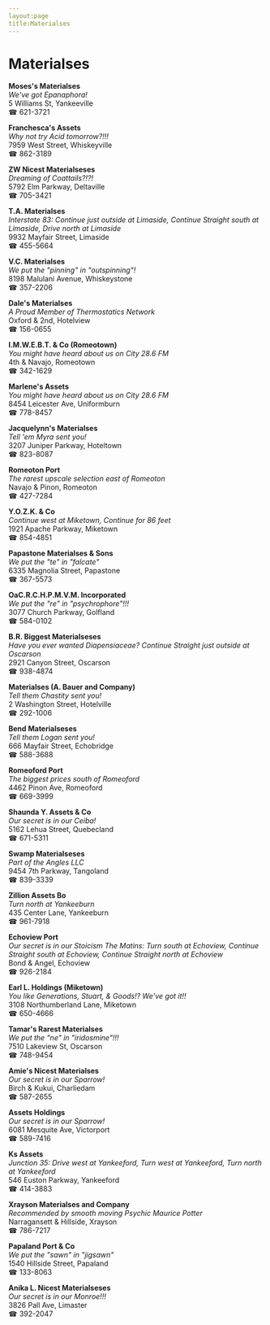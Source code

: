 ```yaml
---
layout:page
title:Materialses
---
```

# Materialses

**Moses's Materialses**  
_We've got Epanaphora!_  
5 Williams St, Yankeeville  
☎ 621-3721



**Franchesca's Assets**  
_Why not try Acid tomorrow?!!!_  
7959 West Street, Whiskeyville  
☎ 862-3189



**ZW Nicest Materialseses**  
_Dreaming of Coattails?!?!_  
5792 Elm Parkway, Deltaville  
☎ 705-3421



**T.A. Materialses**  
_Interstate 83: Continue just outside at Limaside, Continue Straight south at Limaside, Drive north at Limaside_  
9932 Mayfair Street, Limaside  
☎ 455-5664



**V.C. Materialses**  
_We put the "pinning" in "outspinning"!_  
8198 Malulani Avenue, Whiskeystone  
☎ 357-2206



**Dale's Materialses**  
_A Proud Member of Thermostatics Network_  
Oxford & 2nd, Hotelview  
☎ 156-0655



**I.M.W.E.B.T. & Co (Romeotown)**  
_You might have heard about us on City 28.6 FM_  
4th & Navajo, Romeotown  
☎ 342-1629



**Marlene's Assets**  
_You might have heard about us on City 28.6 FM_  
8454 Leicester Ave, Uniformburn  
☎ 778-8457



**Jacquelynn's Materialses**  
_Tell 'em Myra sent you!_  
3207 Juniper Parkway, Hoteltown  
☎ 823-8087



**Romeoton Port**  
_The rarest upscale selection east of Romeoton_  
Navajo & Pinon, Romeoton  
☎ 427-7284



**Y.O.Z.K. & Co**  
_Continue west at Miketown, Continue for 86 feet_  
1921 Apache Parkway, Miketown  
☎ 854-4851



**Papastone Materialses & Sons**  
_We put the "te" in "falcate"_  
6335 Magnolia Street, Papastone  
☎ 367-5573



**OaC.R.C.H.P.M.V.M. Incorporated**  
_We put the "re" in "psychrophore"!!!_  
3077 Church Parkway, Golfland  
☎ 584-0102



**B.R. Biggest Materialseses**  
_Have you ever wanted Diapensiaceae? 
Continue Straight just outside at Oscarson_  
2921 Canyon Street, Oscarson  
☎ 938-4874



**Materialses (A. Bauer and Company)**  
_Tell them Chastity sent you!_  
2 Washington Street, Hotelville  
☎ 292-1006



**Bend Materialseses**  
_Tell them Logan sent you!_  
666 Mayfair Street, Echobridge  
☎ 588-3688



**Romeoford Port**  
_The biggest prices south of Romeoford_  
4462 Pinon Ave, Romeoford  
☎ 669-3999



**Shaunda Y. Assets & Co**  
_Our secret is in our Ceiba!_  
5162 Lehua Street, Quebecland  
☎ 671-5311



**Swamp Materialseses**  
_Part of the Angles LLC_  
9454 7th Parkway, Tangoland  
☎ 839-3339



**Zillion Assets Bo**  
_Turn north at Yankeeburn_  
435 Center Lane, Yankeeburn  
☎ 961-7918



**Echoview Port**  
_Our secret is in our Stoicism 
The Matins: Turn south at Echoview, Continue Straight south at Echoview, Continue Straight north at Echoview_  
Bond & Angel, Echoview  
☎ 926-2184



**Earl L. Holdings (Miketown)**  
_You like Generations, Stuart, & Goods!? We've got it!!_  
3108 Northumberland Lane, Miketown  
☎ 650-4666



**Tamar's Rarest Materialses**  
_We put the "ne" in "iridosmine"!!!_  
7510 Lakeview St, Oscarson  
☎ 748-9454



**Amie's Nicest Materialses**  
_Our secret is in our Sparrow!_  
Birch & Kukui, Charliedam  
☎ 587-2655



**Assets Holdings**  
_Our secret is in our Sparrow!_  
6081 Mesquite Ave, Victorport  
☎ 589-7416



**Ks Assets**  
_Junction 35: Drive west at Yankeeford, Turn west at Yankeeford, Turn north at Yankeeford_  
546 Euston Parkway, Yankeeford  
☎ 414-3883



**Xrayson Materialses and Company**  
_Recommended by smooth moving Psychic Maurice Potter_  
Narragansett & Hillside, Xrayson  
☎ 786-7217



**Papaland Port & Co**  
_We put the "sawn" in "jigsawn"_  
1540 Hillside Street, Papaland  
☎ 133-8063



**Anika L. Nicest Materialseses**  
_Our secret is in our Monroe!!!_  
3826 Pall Ave, Limaster  
☎ 392-2047



